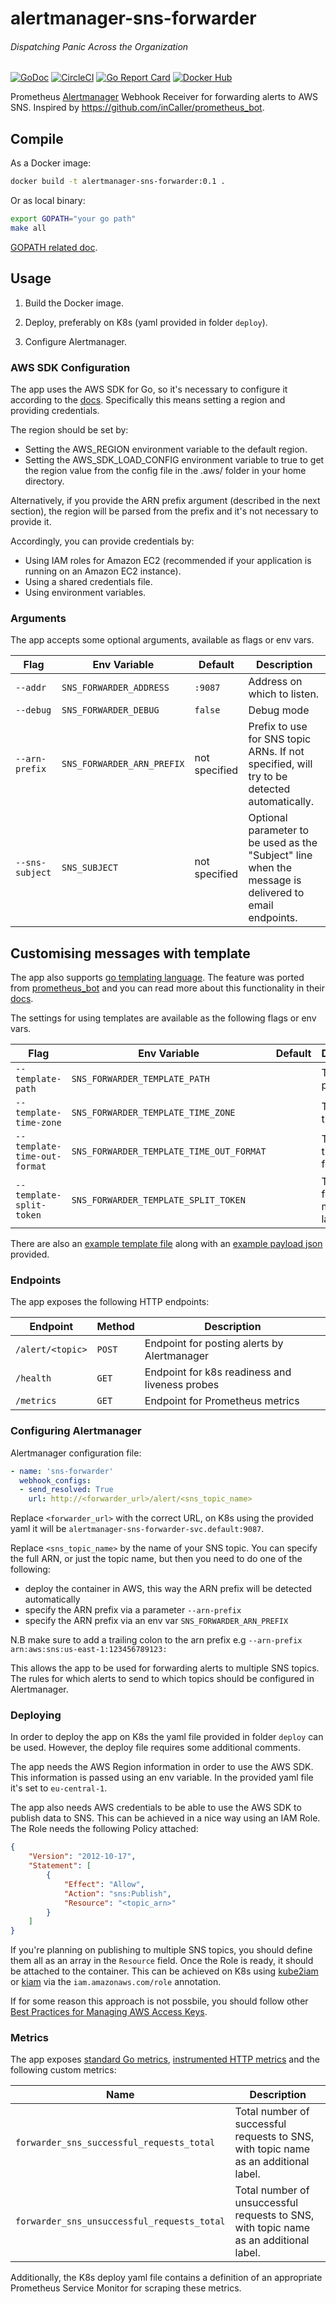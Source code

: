 # alertmanager-sns-forwarder
###### Dispatching Panic Across the Organization

[![GoDoc](https://godoc.org/github.com/christianwoehrle/alertmanager-sns-forwarder?status.svg)](https://godoc.org/github.com/christianwoehrle/alertmanager-sns-forwarder)
[![CircleCI](https://img.shields.io/circleci/project/github/christianwoehrle/alertmanager-sns-forwarder.png)](https://circleci.com/gh/christianwoehrle/alertmanager-sns-forwarder)
[![Go Report Card](https://goreportcard.com/badge/github.com/christianwoehrle/alertmanager-sns-forwarder)](https://goreportcard.com/report/github.com/christianwoehrle/alertmanager-sns-forwarder)
[![Docker Hub](https://img.shields.io/badge/docker-hub-blue.svg?longCache=true&style=hub&logo=docker&label=docker)](https://hub.docker.com/r/christianwoehrle/alertmanager-sns-forwarder)
 

Prometheus [Alertmanager](https://github.com/prometheus/alertmanager) Webhook Receiver for forwarding alerts to AWS SNS. Inspired by https://github.com/inCaller/prometheus_bot.

## Compile

As a Docker image:

```bash
docker build -t alertmanager-sns-forwarder:0.1 .
```

Or as local binary:

```bash
export GOPATH="your go path"
make all
```

[GOPATH related doc](https://golang.org/doc/code.html#GOPATH).

## Usage

1. Build the Docker image.

2. Deploy, preferably on K8s (yaml provided in folder `deploy`).

3. Configure Alertmanager.

### AWS SDK Configuration

The app uses the AWS SDK for Go, so it's necessary to configure it according to the [docs](https://docs.aws.amazon.com/sdk-for-go/v1/developer-guide/configuring-sdk.html). Specifically this means setting a region and providing credentials.

The region should be set by:

* Setting the AWS_REGION environment variable to the default region.
* Setting the AWS_SDK_LOAD_CONFIG environment variable to true to get the region value from the config file in the .aws/ folder in your home directory.

Alternatively, if you provide the ARN prefix argument (described in the next section), the region will be parsed from the prefix and it's not necessary to provide it.

Accordingly, you can provide credentials by:

* Using IAM roles for Amazon EC2 (recommended if your application is running on an Amazon EC2 instance).
* Using a shared credentials file.
* Using environment variables.

### Arguments

The app accepts some optional arguments, available as flags or env vars.

Flag           | Env Variable           | Default       | Description
---------------|------------------------|---------------|------------
`--addr`        | `SNS_FORWARDER_ADDRESS`     | `:9087`            | Address on which to listen.
`--debug`       | `SNS_FORWARDER_DEBUG`       | `false`            | Debug mode
`--arn-prefix`  | `SNS_FORWARDER_ARN_PREFIX`  | not specified      | Prefix to use for SNS topic ARNs. If not specified, will try to be detected automatically.
`--sns-subject` | `SNS_SUBJECT`               | not specified      | Optional parameter to be used as the "Subject" line when the message is delivered to email endpoints.

## Customising messages with template

The app also supports [go templating language](https://golang.org/pkg/text/template/).
The feature was ported from [prometheus_bot](https://github.com/inCaller/prometheus_bot) and you can read more about this functionality in their [docs](https://github.com/inCaller/prometheus_bot#customising-messages-with-template).

The settings for using templates are available as the following flags or env vars.

Flag                         | Env Variable                             | Default       | Description
-----------------------------|------------------------------------------|---------------|------------
`--template-path`            | `SNS_FORWARDER_TEMPLATE_PATH`            |               | Template path
`--template-time-zone`       | `SNS_FORWARDER_TEMPLATE_TIME_ZONE`       |               | Template time zone
`--template-time-out-format` | `SNS_FORWARDER_TEMPLATE_TIME_OUT_FORMAT` |               | Template time out format
`--template-split-token`     | `SNS_FORWARDER_TEMPLATE_SPLIT_TOKEN`     |               | Token used for split measure label

There are also an [example template file](testdata/default.tmpl) along with an [example payload json](testdata/simple.json) provided.

### Endpoints

The app exposes the following HTTP endpoints:

Endpoint         | Method | Description
-----------------|--------|------------
`/alert/<topic>` | `POST` | Endpoint for posting alerts by Alertmanager
`/health`        | `GET`  | Endpoint for k8s readiness and liveness probes
`/metrics`       | `GET`  | Endpoint for Prometheus metrics

### Configuring Alertmanager

Alertmanager configuration file:

```yml
- name: 'sns-forwarder'
  webhook_configs:
  - send_resolved: True
    url: http://<forwarder_url>/alert/<sns_topic_name>
```

Replace `<forwarder_url>` with the correct URL, on K8s using the provided yaml it will be `alertmanager-sns-forwarder-svc.default:9087`.

Replace `<sns_topic_name>` by the name of your SNS topic. You can specify the full ARN, or just the topic name, but then you need to do one of the following:
- deploy the container in AWS, this way the ARN prefix will be detected automatically
- specify the ARN prefix via a parameter `--arn-prefix`
- specify the ARN prefix via an env var `SNS_FORWARDER_ARN_PREFIX`

N.B make sure to add a trailing colon to the arn prefix e.g `--arn-prefix arn:aws:sns:us-east-1:123456789123:`

This allows the app to be used for forwarding alerts to multiple SNS topics. The rules for which alerts to send to which topics should be configured in Alertmanager.

### Deploying

In order to deploy the app on K8s the yaml file provided in folder `deploy` can be used. However, the deploy file requires some additional comments.

The app needs the AWS Region information in order to use the AWS SDK. This information is passed using an env variable. In the provided yaml file it's set to `eu-central-1`.

The app also needs AWS credentials to be able to use the AWS SDK to publish data to SNS. This can be achieved in a nice way using an IAM Role. The Role needs the following Policy attached:

```json
{
    "Version": "2012-10-17",
    "Statement": [
        {
            "Effect": "Allow",
            "Action": "sns:Publish",
            "Resource": "<topic_arn>"
        }
    ]
}
```

If you're planning on publishing to multiple SNS topics, you should define them all as an array in the `Resource` field. Once the Role is ready, it should be attached to the container. This can be achieved on K8s using [kube2iam](https://github.com/jtblin/kube2iam) or [kiam](https://github.com/uswitch/kiam) via the `iam.amazonaws.com/role` annotation.

If for some reason this approach is not possbile, you should follow other [Best Practices for Managing AWS Access Keys](https://docs.aws.amazon.com/general/latest/gr/aws-access-keys-best-practices.html).


### Metrics

The app exposes [standard Go metrics](https://povilasv.me/prometheus-go-metrics/), [instrumented HTTP metrics](https://github.com/linki/instrumented_http) and the following custom metrics:

Name                                       | Description
-------------------------------------------|------------
`forwarder_sns_successful_requests_total`   | Total number of successful requests to SNS, with topic name as an additional label.
`forwarder_sns_unsuccessful_requests_total` | Total number of unsuccessful requests to SNS, with topic name as an additional label.

Additionally, the K8s deploy yaml file contains a definition of an appropriate Prometheus Service Monitor for scraping these metrics.
